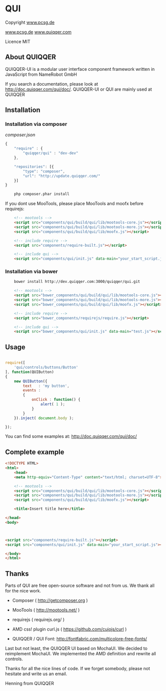 
# QUI

Copyright www.pcsg.de

www.pcsg.de
www.quiqqer.com

Licence MIT

## About QUIQQER

QUIQQER-UI is a modular user interface component framework written in JavaScript from NameRobot GmbH

If you search a documentation, please look at http://doc.quiqqer.com/qui/doc/.
QUIQQER-UI or QUI are mainly used at QUIQQER

## Installation

### Installation via composer

*composer.json*

```javascript
{
    "require" : {
        "quiqqer/qui" : "dev-dev"
    },

    "repositories": [{
        "type": "composer",
        "url": "http://update.quiqqer.com/"
    }]
}
```

```bash
    php composer.phar install
```

If you dont use MooTools, please place MooTools and moofx before requirejs:


``` html
    <!-- mootools -->
    <script src="components/qui/build/qui/lib/mootools-core.js"></script>
    <script src="components/qui/build/qui/lib/mootools-more.js"></script>
    <script src="components/qui/build/qui/lib/moofx.js"></script>

    <!-- include require -->
    <script src="components/require-built.js"></script>

    <!-- include qui -->
    <script src="components/qui/init.js" data-main="your_start_script.js"></script>
```


### Installation via bower

``` bash
    bower install http://dev.quiqqer.com:3000/quiqqer/qui.git
```

``` html
    <!-- mootools -->
    <script src="bower_components/qui/build/qui/lib/mootools-core.js"></script>
    <script src="bower_components/qui/build/qui/lib/mootools-more.js"></script>
    <script src="bower_components/qui/build/qui/lib/moofx.js"></script>

    <!-- include require -->
    <script src="bower_components/requirejs/require.js"></script>

    <!-- include qui -->
    <script src="bower_components/qui/init.js" data-main="test.js"></script>
```


## Usage

```javascript

require([
    'qui/controls/buttons/Button'
], function(QUIButton)
{
    new QUIButton({
        text   : 'my button',
        events :
        {
            onClick : function() {
                alert( 1 );
            }
        }
    }).inject( document.body );

});

```

You can find some examples at:
http://doc.quiqqer.com/qui/doc/




## Complete example

```html
<!DOCTYPE HTML>
<html>
    <head>
    <meta http-equiv="Content-Type" content="text/html; charset=UTF-8">

    <!-- mootools -->
    <script src="components/qui/build/qui/lib/mootools-core.js"></script>
    <script src="components/qui/build/qui/lib/mootools-more.js"></script>
    <script src="components/qui/build/qui/lib/moofx.js"></script>

    <title>Insert title here</title>

</head>
<body>



<script src="components/require-built.js"></script>
<script src="components/qui/init.js" data-main="your_start_script.js"></script>

</body>
</html>
```





## Thanks

Parts of QUI are free open-source software and not from us.
We thank all for the nice work.

- Composer ( http://getcomposer.org )
- MooTools ( http://mootools.net/ )
- requirejs ( requirejs.org/ )
- AMD css! plugin curl.js ( https://github.com/cujojs/curl )

- QUIQQER / QUI Font: http://fontfabric.com/multicolore-free-fonts/

Last but not least, the QUIQQER UI based on MochaUI.
We decided to reimplement MochaUI.
We implemented the AMD definition and rewrite all controls.

Thanks for all the nice lines of code.
If we forget somebody, please not hesitate and write us an email.

Henning from QUIQQER
